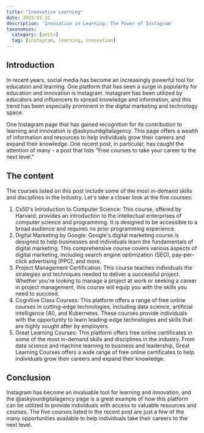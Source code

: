 ```yaml
---
title: "Innovative Learning"
date: 2023-01-31
description: 'Innovation in Learning: The Power of Instagram'
taxonomies:
  category: [posts]
  tag: [instagram, learning, innovation]
---
```


## Introduction

In recent years, social media has become an increasingly powerful tool for education and learning. One platform that has seen a surge in popularity for education and innovation is Instagram. Instagram has been utilized by educators and influencers to spread knowledge and information, and this trend has been especially prominent in the digital marketing and technology space.

One Instagram page that has gained recognition for its contribution to learning and innovation is @askyourdigitalagency. This page offers a wealth of information and resources to help individuals grow their careers and expand their knowledge. One recent post, in particular, has caught the attention of many - a post that lists "Free courses to take your career to the next level."

## The content

The courses listed on this post include some of the most in-demand skills and disciplines in the industry. Let's take a closer look at the five courses:

1. Cs50's Introduction to Computer Science: This course, offered by Harvard, provides an introduction to the intellectual enterprises of computer science and programming. It is designed to be accessible to a broad audience and requires no prior programming experience.
2. Digital Marketing by Google: Google's digital marketing course is designed to help businesses and individuals learn the fundamentals of digital marketing. This comprehensive course covers various aspects of digital marketing, including search engine optimization (SEO), pay-per-click advertising (PPC), and more.
3. Project Management Certification: This course teaches individuals the strategies and techniques needed to deliver a successful project. Whether you're looking to manage a project at work or seeking a career in project management, this course will equip you with the skills you need to succeed.
4. Cognitive Class Courses: This platform offers a range of free online courses in cutting-edge technologies, including data science, artificial intelligence (AI), and Kubernetes. These courses provide individuals with the opportunity to learn leading-edge technologies and skills that are highly sought after by employers.
5. Great Learning Courses: This platform offers free online certificates in some of the most in-demand skills and disciplines in the industry. From data science and machine learning to business and leadership, Great Learning Courses offers a wide range of free online certificates to help individuals grow their careers and expand their knowledge.

## Conclusion

Instagram has become an invaluable tool for learning and innovation, and the @askyourdigitalagency page is a great example of how this platform can be utilized to provide individuals with access to valuable resources and courses. The five courses listed in the recent post are just a few of the many opportunities available to help individuals take their careers to the next level.